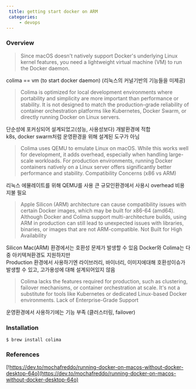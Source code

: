 ```yaml
---
 title: getting start docker on ARM
 categories:
     - devops
---
```





### Overview
> Since macOS doesn't natively support Docker's underlying Linux kernel features, 
you need a lightweight virtual machine (VM) to run the Docker daemon.

colima == vm (to start docker daemon)
(리눅스의 커널기반의 기능들을 미제공)

> Colima is optimized for local development environments where portability and simplicity are more important than performance or stability.
It is not designed to match the production-grade reliability of container orchestration platforms like Kubernetes, Docker Swarm, or directly running Docker on Linux servers.

단순성에 포커싱되어 설계되었고(성능, 사용성보다) 개발환경에 적합 <br>
k8s, docker swarm처럼 운영환경을 위해 설계된 도구가 아님 <br>

> Colima uses QEMU to emulate Linux on macOS. While this works well for development, it adds overhead, especially when handling large-scale workloads.
For production environments, running Docker containers natively on a Linux server offers significantly better performance and stability.
Compatibility Concerns (x86 vs ARM)

리눅스 에뮬레이트를 위해 QEMU를 사용 큰 규모인환경에서 사용시 overhead 비용 지불 필요

> Apple Silicon (ARM) architecture can cause compatibility issues with certain Docker images, which may be built for x86-64 (amd64).
Although Docker and Colima support multi-architecture builds, using ARM in production can still lead to unexpected issues with libraries, binaries, or images that are not ARM-compatible.
Not Built for High Availability

Silicon Mac(ARM) 환경에서는 호환성 문제가 발생할 수 있음 Docker와 Colima는 다중 아키텍쳐환경도 지원하지만 <br>
Production 환경에서 사용하기엔 라이브러리, 바이너리, 이미지에대해 호환성이슈가 발생할 수 있고, 고가용성에 대해 설계되어있지 않음 <br>


> Colima lacks the features required for production, such as clustering, failover mechanisms, or container orchestration at scale.
It's not a substitute for tools like Kubernetes or dedicated Linux-based Docker environments.
Lack of Enterprise-Grade Support

운영환경에서 사용하기에는 기능 부족 (클러스터링, failover)


### Installation
``` shell
$ brew install colima
```







### References
[!https://dev.to/mochafreddo/running-docker-on-macos-without-docker-desktop-64o](https://dev.to/mochafreddo/running-docker-on-macos-without-docker-desktop-64o)





